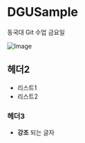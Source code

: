 # DGUSample
동국대 Git 수업
금요일

![Image](https://upload.wikimedia.org/wikipedia/commons/thumb/4/48/Markdown-mark.svg/64px-Markdown-mark.svg.png)

## 헤더2
- 리스트1
- 리스트2

### 헤더3
- __강조__ 되는 글자
